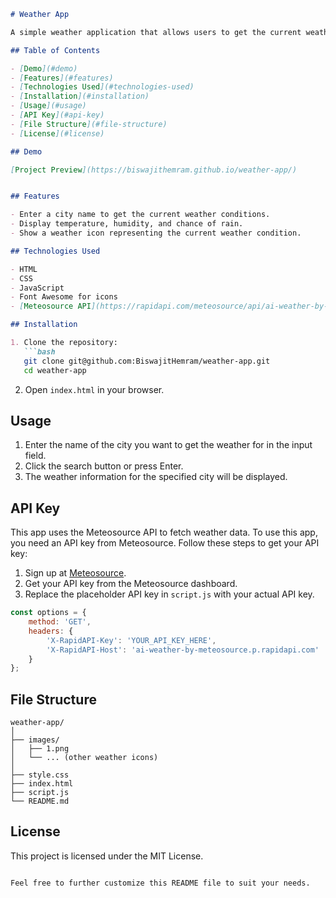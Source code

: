 ```markdown
# Weather App

A simple weather application that allows users to get the current weather conditions for a specified location. The app fetches data from the Meteosource API and displays information such as temperature, humidity, and chance of rain.

## Table of Contents

- [Demo](#demo)
- [Features](#features)
- [Technologies Used](#technologies-used)
- [Installation](#installation)
- [Usage](#usage)
- [API Key](#api-key)
- [File Structure](#file-structure)
- [License](#license)

## Demo

[Project Preview](https://biswajithemram.github.io/weather-app/)


## Features

- Enter a city name to get the current weather conditions.
- Display temperature, humidity, and chance of rain.
- Show a weather icon representing the current weather condition.

## Technologies Used

- HTML
- CSS
- JavaScript
- Font Awesome for icons
- [Meteosource API](https://rapidapi.com/meteosource/api/ai-weather-by-meteosource) for weather data

## Installation

1. Clone the repository:
   ```bash
   git clone git@github.com:BiswajitHemram/weather-app.git
   cd weather-app
   ```

2. Open `index.html` in your browser.

## Usage

1. Enter the name of the city you want to get the weather for in the input field.
2. Click the search button or press Enter.
3. The weather information for the specified city will be displayed.

## API Key

This app uses the Meteosource API to fetch weather data. To use this app, you need an API key from Meteosource. Follow these steps to get your API key:

1. Sign up at [Meteosource](https://rapidapi.com/meteosource/api/ai-weather-by-meteosource).
2. Get your API key from the Meteosource dashboard.
3. Replace the placeholder API key in `script.js` with your actual API key.

```javascript
const options = {
    method: 'GET',
    headers: {
        'X-RapidAPI-Key': 'YOUR_API_KEY_HERE',
        'X-RapidAPI-Host': 'ai-weather-by-meteosource.p.rapidapi.com'
    }
};
```

## File Structure

```
weather-app/
│
├── images/
│   ├── 1.png
│   └── ... (other weather icons)
│
├── style.css
├── index.html
├── script.js
└── README.md
```

## License

This project is licensed under the MIT License.
```

Feel free to further customize this README file to suit your needs.

